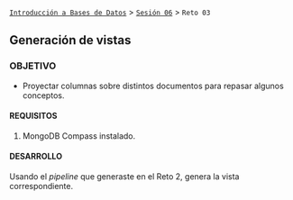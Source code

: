 [`Introducción a Bases de Datos`](../../Readme.md) > [`Sesión 06`](../Readme.md) > `Reto 03`
	
## Generación de vistas

### OBJETIVO 

- Proyectar columnas sobre distintos documentos para repasar algunos conceptos.

#### REQUISITOS 

1. MongoDB Compass instalado.

#### DESARROLLO

Usando el *pipeline* que generaste en el Reto 2, genera la vista correspondiente.
